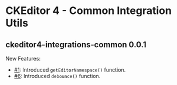 # CKEditor 4 - Common Integration Utils

## ckeditor4-integrations-common 0.0.1

New Features:

* [#1](https://github.com/ckeditor/ckeditor4-integrations-common/issues/1): Introduced `getEditorNamespace()` function.
* [#6](https://github.com/ckeditor/ckeditor4-integrations-common/issues/6): Introduced `debounce()` function.
